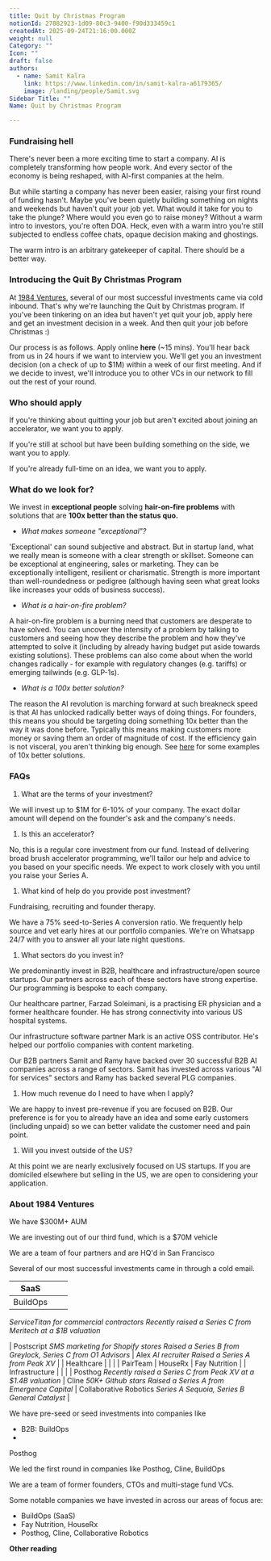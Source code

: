 ```yaml
---
title: Quit by Christmas Program
notionId: 27882923-1d09-80c3-9400-f90d333459c1
createdAt: 2025-09-24T21:16:00.000Z
weight: null
Category: ""
Icon: ""
draft: false
authors:
  - name: Samit Kalra
    link: https://www.linkedin.com/in/samit-kalra-a6179365/
    image: /landing/people/Samit.svg
Sidebar Title: ""
Name: Quit by Christmas Program

---
```



### **Fundraising hell**


There's never been a more exciting time to start a company. AI is completely transforming how people work. And every sector of the economy is being reshaped, with AI-first companies at the helm.


But while starting a company has never been easier, raising your first round of funding hasn't. Maybe you've been quietly building something on nights and weekends but haven't quit your job yet. What would it take for you to take the plunge? Where would you even go to raise money? Without a warm intro to investors, you're often DOA. Heck, even with a warm intro you're still subjected to endless coffee chats, opaque decision making and ghostings.


The warm intro is an arbitrary gatekeeper of capital. There should be a better way.


### **Introducing the Quit By Christmas Program**


At [1984 Ventures](/), several of our most successful investments came via cold inbound. That's why we're launching the Quit by Christmas program. If you've been tinkering on an idea but haven't yet quit your job, apply here and get an investment decision in a week. And then quit your job before Christmas :) 


Our process is as follows. Apply online **here** (~15 mins). You'll hear back from us in 24 hours if we want to interview you. We'll get you an investment decision (on a check of up to $1M) within a week of our first meeting. And if we decide to invest, we'll introduce you to other VCs in our network to fill out the rest of your round. 


### **Who should apply**


If you're thinking about quitting your job but aren't excited about joining an accelerator, we want you to apply.


If you're still at school but have been building something on the side, we want you to apply.


If you're already full-time on an idea, we want you to apply.


### **What do we look for?**


We invest in **exceptional people** solving **hair-on-fire problems** with solutions that are **100x better than the status quo.**

- _What makes someone "exceptional"?_

'Exceptional' can sound subjective and abstract. But in startup land, what we really mean is someone with a clear strength or skillset. Someone can be exceptional at engineering, sales or marketing. They can be exceptionally intelligent, resilient or charismatic. Strength is more important than well-roundedness or pedigree (although having seen what great looks like increases your odds of business success).

- _What is a hair-on-fire problem?_

A hair-on-fire problem is a burning need that customers are desperate to have solved. You can uncover the intensity of a problem by talking to customers and seeing how they describe the problem and how they've attempted to solve it (including by already having budget put aside towards existing solutions). These problems can also come about when the world changes radically - for example with regulatory changes (e.g. tariffs) or emerging tailwinds (e.g. GLP-1s). 

- _What is a 100x better solution?_

The reason the AI revolution is marching forward at such breakneck speed is that AI has unlocked radically better ways of doing things. For founders, this means you should be targeting doing something 10x better than the way it was done before. Typically this means making customers more money or saving them an order of magnitude of cost. If the efficiency gain is not visceral, you aren't thinking big enough. See [here](https://samit-kalra.com/blog/how-to-find-a-good-startup-idea) for some examples of 10x better solutions.


### **FAQs**

1. What are the terms of your investment?

We will invest up to $1M for 6-10% of your company. The exact dollar amount will depend on the founder's ask and the company's needs.

1. Is this an accelerator?

No, this is a regular core investment from our fund. Instead of delivering broad brush accelerator programming, we'll tailor our help and advice to you based on your specific needs. We expect to work closely with you until you raise your Series A.

1. What kind of help do you provide post investment?

Fundraising, recruiting and founder therapy.


We have a 75% seed-to-Series A conversion ratio. We frequently help source and vet early hires at our portfolio companies. We're on Whatsapp 24/7 with you to answer all your late night questions.

1. What sectors do you invest in?

We predominantly invest in B2B, healthcare and infrastructure/open source startups. Our partners across each of these sectors have strong expertise. Our programming is bespoke to each company.


Our healthcare partner, Farzad Soleimani, is a practising ER physician and a former healthcare founder. He has strong connectivity into various US hospital systems.


Our infrastructure software partner Mark is an active OSS contributor. He's helped our portfolio companies with content marketing.


Our B2B partners Samit and Ramy have backed over 30 successful B2B AI companies across a range of sectors. Samit has invested across various "AI for services" sectors and Ramy has backed several PLG companies.

1. How much revenue do I need to have when I apply?

We are happy to invest pre-revenue if you are focused on B2B. Our preference is for you to already have an idea and some early customers (including unpaid) so we can better validate the customer need and pain point. 

1. Will you invest outside of the US?

At this point we are nearly exclusively focused on US startups. If you are domiciled elsewhere but selling in the US, we are open to considering your application.


### **About 1984 Ventures**


We have $300M+ AUM


We are investing out of our third fund, which is a $70M vehicle


We are a team of four partners and are HQ'd in San Francisco


Several of our most successful investments came in through a cold email. 


| SaaS                                                                                                             |                                                                                                          |                                                                      |
| ---------------------------------------------------------------------------------------------------------------- | -------------------------------------------------------------------------------------------------------- | -------------------------------------------------------------------- |
| BuildOps
_ServiceTitan for commercial contractors
Recently raised a Series C from Meritech at a $1B valuation_

 | Postscript
_SMS marketing for Shopify stores
Raised a Series B from Greylock, Series C from O1 Advisors_ | Alex
_AI recruiter
Raised a Series A from Peak XV_                   |
| Healthcare                                                                                                       |                                                                                                          |                                                                      |
| PairTeam                                                                                                         | HouseRx                                                                                                  | Fay Nutrition                                                        |
| Infrastructure                                                                                                   |                                                                                                          |                                                                      |
| Posthog
_Recently raised a Series C from Peak XV at a $1.4B valuation_                                           | Cline
_50K+ Github stars
Raised a Series A from Emergence Capital_                                       | Collaborative Robotics
_Series A Sequoia, Series B General Catalyst_ |


We have pre-seed or seed investments into companies like 

- B2B: BuildOps
- 

Posthog


We led the first round in companies like Posthog, Cline, BuildOps


We are a team of former founders, CTOs and multi-stage fund VCs.


Some notable companies we have invested in across our areas of focus are:

- BuildOps (SaaS)
- Fay Nutrition, HouseRx
- Posthog, Cline, Collaborative Robotics

**Other reading**

